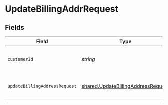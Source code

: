 # UpdateBillingAddrRequest


## Fields

| Field                                                                                    | Type                                                                                     | Required                                                                                 | Description                                                                              | Example                                                                                  |
| ---------------------------------------------------------------------------------------- | ---------------------------------------------------------------------------------------- | ---------------------------------------------------------------------------------------- | ---------------------------------------------------------------------------------------- | ---------------------------------------------------------------------------------------- |
| `customerId`                                                                             | *string*                                                                                 | :heavy_check_mark:                                                                       | Alphanumeric string identifying the customer.                                            | x4xCwxxJxGCx123Rx5xTx                                                                    |
| `updateBillingAddressRequest`                                                            | [shared.UpdateBillingAddressRequest](../../models/shared/updatebillingaddressrequest.md) | :heavy_minus_sign:                                                                       | One or more billing address attributes                                                   |                                                                                          |
